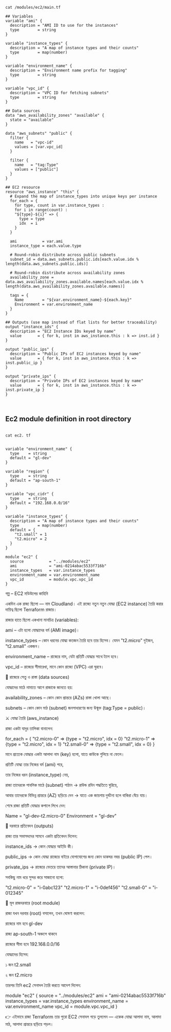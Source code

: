 
```
cat /modules/ec2/main.tf

## Variables
variable "ami" {
  description = "AMI ID to use for the instances"
  type        = string
}

variable "instance_types" {
  description = "A map of instance types and their counts"
  type        = map(number)
}

variable "environment_name" {
  description = "Environment name prefix for tagging"
  type        = string
}

variable "vpc_id" {
  description = "VPC ID for fetching subnets"
  type        = string
}

## Data sources
data "aws_availability_zones" "available" {
  state = "available"
}

data "aws_subnets" "public" {
  filter {
    name   = "vpc-id"
    values = [var.vpc_id]
  }

  filter {
    name   = "tag:Type"
    values = ["public"]
  }
}

## EC2 resource
resource "aws_instance" "this" {
  # Expand the map of instance_types into unique keys per instance
  for_each = {
    for type, count in var.instance_types :
    for i in range(count) :
    "${type}-${i}" => {
      type = type
      idx  = i
    }
  }

  ami           = var.ami
  instance_type = each.value.type

  # Round-robin distribute across public subnets
  subnet_id = data.aws_subnets.public.ids[each.value.idx % length(data.aws_subnets.public.ids)]

  # Round-robin distribute across availability zones
  availability_zone = data.aws_availability_zones.available.names[each.value.idx % length(data.aws_availability_zones.available.names)]

  tags = {
    Name        = "${var.environment_name}-${each.key}"
    Environment = var.environment_name
  }
}

## Outputs (use map instead of flat lists for better traceability)
output "instance_ids" {
  description = "EC2 Instance IDs keyed by name"
  value       = { for k, inst in aws_instance.this : k => inst.id }
}

output "public_ips" {
  description = "Public IPs of EC2 instances keyed by name"
  value       = { for k, inst in aws_instance.this : k => inst.public_ip }
}

output "private_ips" {
  description = "Private IPs of EC2 instances keyed by name"
  value       = { for k, inst in aws_instance.this : k => inst.private_ip }
}



```




## Ec2 module definition in root directory

```

cat ec2. tf


variable "environment_name" {
  type    = string
  default = "gl-dev"
}

variable "region" {
  type    = string
  default = "ap-south-1"
}

variable "vpc_cidr" {
  type    = string
  default = "192.168.0.0/16"
}

variable "instance_types" {
  description = "A map of instance types and their counts"
  type        = map(number)
  default = {
    "t2.small" = 1
    "t2.micro" = 2
  }
}

module "ec2" {
  source           = "../modules/ec2"
  ami              = "ami-0214abac5533f716b"
  instance_types   = var.instance_types
  environment_name = var.environment_name
  vpc_id           = module.vpc.vpc_id
}

```



গল্প – EC2 মডিউলের কাহিনি

একদিন এক রাজ্য ছিলো — নাম Cloudland।
এই রাজ্যে নতুন নতুন যোদ্ধা (EC2 instance) তৈরি করার দায়িত্ব ছিলো Terraform রাজার।

রাজার হাতে ছিলো একখানা মানচিত্র (variables):

ami – এটা হলো যোদ্ধাদের বর্ম (AMI image)।

instance_types – কোন ধরনের যোদ্ধা কতজন তৈরি হবে তার হিসেব। যেমন "t2.micro" দুইজন, "t2.small" একজন।

environment_name – রাজ্যের নাম, যেটা প্রতিটি যোদ্ধার সাথে ট্যাগ হবে।

vpc_id – রাজ্যের সীমারেখা, মানে কোন রাজ্যে (VPC) এরা ঘুরবে।

🌉 রাজ্যের সেতু ও রাস্তা (data sources)

যোদ্ধাদের মাঠে নামাতে আগে রাজাকে জানতে হয়:

availability_zones – কোন কোন প্রান্তরে (AZs) রাস্তা খোলা আছে।

subnets – কোন কোন মাঠ (subnet) জনসাধারণের জন্য উন্মুক্ত (tag:Type = public)।

⚔️ যোদ্ধা তৈরি (aws_instance)

রাজা একটা যাদুর তালিকা বানালেন:

for_each = {
  "t2.micro-0" => {type = "t2.micro", idx = 0}
  "t2.micro-1" => {type = "t2.micro", idx = 1}
  "t2.small-0" => {type = "t2.small", idx = 0}
}


মানে প্রত্যেক যোদ্ধার একটা আলাদা নাম (key) হলো, যাতে কাউকে গুলিয়ে না ফেলে।

প্রতিটি যোদ্ধা তার নিজের বর্ম (ami) পরে,

তার নিজের ধরন (instance_type) নেয়,

রাজা তাদেরকে পাবলিক মাঠে (subnet) পাঠান → রাউন্ড রবিন পদ্ধতিতে ঘুরিয়ে,

আবার তাদেরকে বিভিন্ন প্রান্তরে (AZ) ছড়িয়ে দেন → যাতে এক জায়গায় দুর্ঘটনা হলে বাকিরা বেঁচে যায়।

শেষে রাজা প্রতিটি যোদ্ধার কপালে লিখে দেন:

Name = "gl-dev-t2.micro-0"
Environment = "gl-dev"

📜 দরবারে প্রতিবেদন (outputs)

রাজা তার সভাসদদের সামনে একটা প্রতিবেদন দিলেন:

instance_ids → কোন যোদ্ধার আইডি কী।

public_ips → কোন যোদ্ধা রাজ্যের বাইরে যোগাযোগের জন্য কোন ডাকঘর নম্বর (public IP) পেল।

private_ips → রাজ্যের ভেতরে তাদের আস্তানার ঠিকানা (private IP)।

সবকিছু নাম ধরে সুন্দর করে সাজানো হলো:

"t2.micro-0" = "i-0abc123"
"t2.micro-1" = "i-0def456"
"t2.small-0" = "i-012345"

🏰 মূল রাজদরবারে (root module)

রাজা যখন দরবার (root) বসালেন, তখন ঘোষণা করলেন:

রাজ্যের নাম হবে gl-dev

রাজ্য ap-south-1 অঞ্চলে থাকবে

রাজ্যের সীমা হবে 192.168.0.0/16

যোদ্ধাদের হিসেব:

১ জন t2.small

২ জন t2.micro

তারপর তিনি ec2 সেনাদল তৈরি করতে আদেশ দিলেন:

module "ec2" {
  source           = "../modules/ec2"
  ami              = "ami-0214abac5533f716b"
  instance_types   = var.instance_types
  environment_name = var.environment_name
  vpc_id           = module.vpc.vpc_id
}


👉 এইভাবে রাজা Terraform তার পুরো EC2 সেনাদল গড়ে তুললেন — একেক যোদ্ধা আলাদা নাম, আলাদা মাঠ, আলাদা প্রান্তরে ছড়িয়ে পড়ল।




